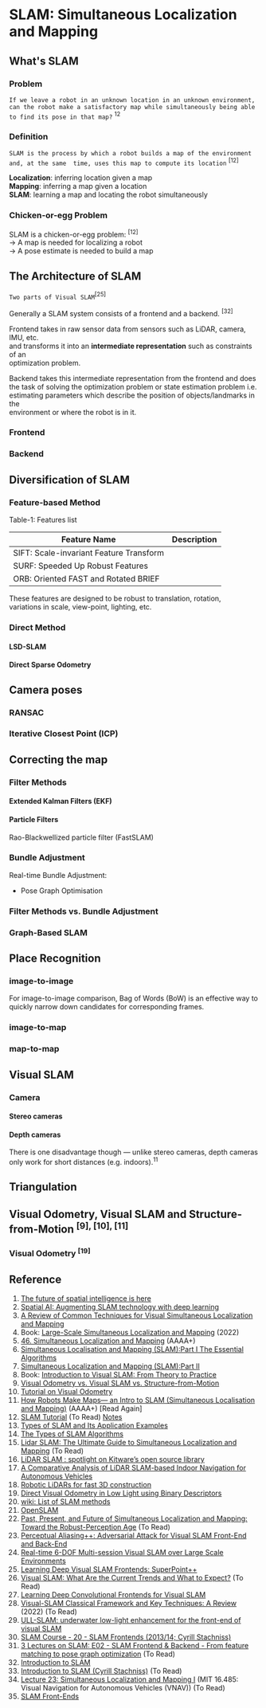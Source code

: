 # SLAM: Simultaneous Localization and Mapping


## What's SLAM

### Problem
`If we leave a robot in an unknown location in an unknown environment, can the robot make
a satisfactory map while simultaneously being able to find its pose in that map?` <sup>12</sup>

### Definition
`SLAM is the process by which a robot builds a map of the environment and, at the same 
time, uses this map to compute its location` <sup>[12]</sup>

**Localization**: inferring location given a map <br>
**Mapping**: inferring a map given a location <br>
**SLAM**: learning a map and locating the robot simultaneously <br>

### Chicken-or-egg Problem
SLAM is a chicken-or-egg problem: <sup>[12]</sup> <br>
→ A map is needed for localizing a robot <br>
→ A pose estimate is needed to build a map 

## The Architecture of SLAM
`Two parts of Visual SLAM`<sup>[25]</sup> <br>

Generally a SLAM system consists of a frontend and a backend. <sup>[32]</sup>

Frontend takes in raw sensor data from sensors such as LiDAR, camera, IMU, etc. <br>
and transforms it into an **intermediate representation** such as constraints of an <br>
optimization problem.

Backend takes this intermediate representation from the frontend and does <br>
the task of solving the optimization problem or state estimation problem i.e. <br>
estimating parameters which describe the position of objects/landmarks in the <br>
environment or where the robot is in it. 

### Frontend


### Backend

## Diversification of SLAM

### Feature-based Method 

Table-1: Features list


| Feature Name | Description |
| --- | --- |
| SIFT: Scale-invariant Feature Transform | |
| SURF: Speeded Up Robust Features |  |
| ORB: Oriented FAST and Rotated BRIEF | |

These features are designed to be robust to translation, rotation, <br>
variations in scale, view-point, lighting, etc.



### Direct Method

#### LSD-SLAM

#### Direct Sparse Odometry


## Camera poses

### RANSAC

### Iterative Closest Point (ICP)

## Correcting the map

### Filter Methods

#### Extended Kalman Filters (EKF)

#### Particle Filters
Rao-Blackwellized particle filter (FastSLAM)

### Bundle Adjustment



Real-time Bundle Adjustment:
* Pose Graph Optimisation

### Filter Methods vs. Bundle Adjustment

### Graph-Based SLAM


## Place Recognition

### image-to-image
For image-to-image comparison, Bag of Words (BoW) is an effective way to quickly narrow down candidates for corresponding frames.

### image-to-map

### map-to-map

## Visual SLAM

### Camera

#### Stereo cameras

#### Depth cameras
There is one disadvantage though — unlike stereo cameras, depth cameras <br>
only work for short distances (e.g. indoors).<sup>11</sup>

## Triangulation



## Visual Odometry, Visual SLAM and Structure-from-Motion <sup>[9], [10], [11]</sup>

### Visual Odometry <sup>[19]</sup>

## Reference
1. [The future of spatial intelligence is here](https://www.slamcore.com/)
2. [Spatial AI: Augmenting SLAM technology with deep learning](https://blog.slamcore.com/spatial-ai-slam-deep-learning)
3. [A Review of Common Techniques for Visual Simultaneous Localization and Mapping](https://www.hindawi.com/journals/jr/2023/8872822/)
4. Book: [Large-Scale Simultaneous Localization and Mapping](https://link.springer.com/book/10.1007/978-981-19-1972-5) (2022)
5. [46. Simultaneous Localization and Mapping](https://www.cs.columbia.edu/~allen/F19/NOTES/slam_paper.pdf) (AAAA+)
6. [Simultaneous Localisation and Mapping (SLAM):Part I The Essential Algorithms](https://people.eecs.berkeley.edu/~pabbeel/cs287-fa09/readings/Durrant-Whyte_Bailey_SLAM-tutorial-I.pdf)
7. [Simultaneous Localization and Mapping (SLAM):Part II](https://ieeexplore.ieee.org/stamp/stamp.jsp?tp=&arnumber=1678144)
8. Book: [Introduction to Visual SLAM: From Theory to Practice](https://www.amazon.com/Introduction-Visual-SLAM-Theory-Practice/dp/9811649383)
9. [Visual Odometry vs. Visual SLAM vs. Structure-from-Motion](https://guvencetinkaya.medium.com/visual-odometry-vs-visual-slam-cdda75df592)
10. [Tutorial on Visual Odometry](http://mrsl.grasp.upenn.edu/loiannog/tutorial_ICRA2016/VO_Tutorial.pdf) 
11. [How Robots Make Maps— an Intro to SLAM (Simultaneous Localisation and Mapping)](https://medium.com/swlh/how-robots-make-maps-an-intro-to-slam-simultaneous-localisation-and-mapping-37370c3e7dfe) (AAAA+) [Read Again]
12. [SLAM Tutorial](https://www.cs.columbia.edu/~allen/F19/NOTES/slam_pka.pdf) (To Read) [Notes](https://www.cs.columbia.edu/~allen/F19/notes.html)
13. [Types of SLAM and Its Application Examples](https://www.maxstblog.com/post/types-of-slam-and-application-ex)
14. [The Types of SLAM Algorithms](https://medium.com/@nahmed3536/the-types-of-slam-algorithms-356196937e3d)
15. [Lidar SLAM: The Ultimate Guide to Simultaneous Localization and Mapping](https://www.wevolver.com/article/lidar-slam-the-ultimate-guide-to-simultaneous-localization-and-mapping) (To Read)
16. [LiDAR SLAM : spotlight on Kitware’s open source library](https://www.kitware.com/lidar-slam-spotlight-on-kitwares-open-source-library/)
17. [A Comparative Analysis of LiDAR SLAM-based Indoor Navigation for Autonomous Vehicles](http://mvr.whu.edu.cn/pubs/IEEE_SLAM-v11.pdf)
18. [Robotic LiDARs for fast 3D construction](https://innowings.engg.hku.hk/slam-lidar/)
19. [Direct Visual Odometry in Low Light using Binary Descriptors](https://www.ri.cmu.edu/app/uploads/2017/04/Alismail17ral.pdf)
20. [wiki: List of SLAM methods](https://en.wikipedia.org/wiki/List_of_SLAM_methods)
21. [OpenSLAM](https://openslam-org.github.io/)
22. [Past, Present, and Future of Simultaneous Localization and Mapping: Toward the Robust-Perception Age](https://rpg.ifi.uzh.ch/docs/TRO16_cadena.pdf) (To Read)
23. [Perceptual Aliasing++: Adversarial Attack for Visual SLAM Front-End and Back-End](https://romi.seecs.nust.edu.pk/wp-content/uploads/2023/02/Perceptual_Aliasing_Adversarial_Attack_for_Visual_SLAM_Front-End_and_Back-End.pdf)
24. [Real-time 6-DOF Multi-session Visual SLAM over Large Scale Environments](https://www.cs.cmu.edu/~kaess/pub/McDonald13ras.pdf)
25. [Learning Deep Visual SLAM Frontends: SuperPoint++](https://tom.ai/presentations/visual_slam_workshop_malisiewicz_iccv2019.pdf)
26. [Visual SLAM: What Are the Current Trends and What to Expect?](https://www.mdpi.com/1424-8220/22/23/9297) (To Read)
27. [Learning Deep Convolutional Frontends for Visual SLAM](https://www.youtube.com/watch?v=kjaRRGLw4RA)
28. [Visual-SLAM Classical Framework and Key Techniques: A Review](https://www.ncbi.nlm.nih.gov/pmc/articles/PMC9227238/) (2022) (To Read)
29. [ULL-SLAM: underwater low-light enhancement for the front-end of visual SLAM](https://www.frontiersin.org/articles/10.3389/fmars.2023.1133881/full)
30. [SLAM Course - 20 - SLAM Frontends (2013/14; Cyrill Stachniss)](https://www.youtube.com/watch?v=Ejw1HBj3Apg)
31. [3 Lectures on SLAM: E02 - SLAM Frontend & Backend - From feature matching to pose graph optimization](https://www.youtube.com/watch?v=eoXRziLhU-I) (To Read)
32. [Introduction to SLAM](https://medium.com/@rutwikshinde2000/basic-introduction-to-slam-26688f7994a8)
33. [Introduction to SLAM (Cyrill Stachniss)](https://www.youtube.com/watch?v=0I30M6yTklo) (To Read)
34. [Lecture 23: Simultaneous Localization and Mapping I](https://vnav.mit.edu/material/23-SLAM1-formulationsAndSparsity-notes.pdf) (MIT 16.485: Visual Navigation for Autonomous Vehicles (VNAV)) (To Read)
35. [SLAM Front-Ends](http://ais.informatik.uni-freiburg.de/teaching/ws11/robotics2/pdfs/rob2-13-frontends.pdf)
